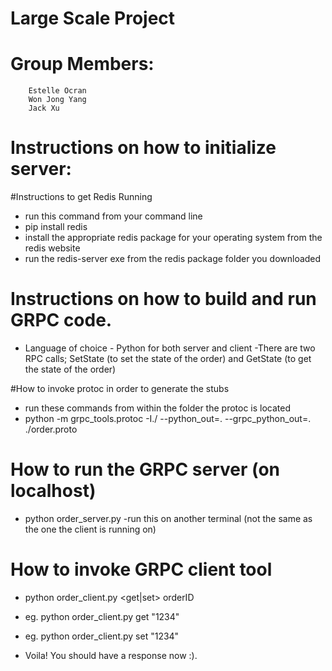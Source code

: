 # Large Scale Project


# Group Members:
		Estelle Ocran
		Won Jong Yang 
		Jack Xu


# Instructions on how to initialize server:



#Instructions to get Redis Running
- run this command from your command line
- pip install redis
- install the appropriate redis package for your operating system from the redis website
- run the redis-server exe from the redis package folder you downloaded

# Instructions on how to build and run GRPC code.

- Language of choice - Python for both server and client
-There are two RPC calls; SetState (to set the state of the order) and GetState (to get the state of the order)


#How to invoke protoc in order to generate the stubs
- run these commands from within the folder the protoc is located
- python -m grpc_tools.protoc -I./ --python_out=. --grpc_python_out=. ./order.proto


# How to run the GRPC server (on localhost)
- python order_server.py
-run this on another terminal (not the same as the one the client is running on)

# How to invoke GRPC client tool
- python order_client.py <get|set> orderID
- eg. python order_client.py get "1234"
- eg. python order_client.py set "1234"

- Voila! You should have a response now :).




